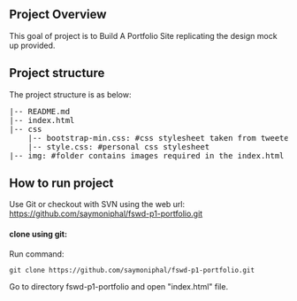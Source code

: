 ## Project Overview
This goal of project is to Build A Portfolio Site replicating the design mock up provided. 

## Project structure
The project structure is as below:
<pre>
|-- README.md
|-- index.html
|-- css
    |-- bootstrap-min.css: #css stylesheet taken from tweeter bootstrap framework
    |-- style.css: #personal css stylesheet
|-- img: #folder contains images required in the index.html file
</pre>

## How to run project
Use Git or checkout with SVN using the web url:
https://github.com/saymoniphal/fswd-p1-portfolio.git

#### clone using git:
Run command:
```
git clone https://github.com/saymoniphal/fswd-p1-portfolio.git
```
Go to directory fswd-p1-portfolio and open "index.html" file.